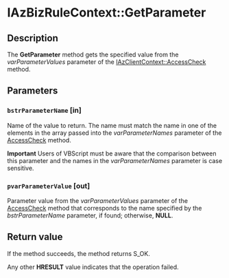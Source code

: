 # IAzBizRuleContext::GetParameter

## Description

The **GetParameter** method gets the specified value from the *varParameterValues* parameter of the [IAzClientContext::AccessCheck](https://learn.microsoft.com/windows/desktop/api/azroles/nf-azroles-iazclientcontext-accesscheck) method.

## Parameters

### `bstrParameterName` [in]

Name of the value to return. The name must match the name in one of the elements in the array passed into the *varParameterNames* parameter of the [AccessCheck](https://learn.microsoft.com/windows/desktop/api/azroles/nf-azroles-iazclientcontext-accesscheck) method.

**Important** Users of VBScript must be aware that the comparison between this parameter and the names in the *varParameterNames* parameter is case sensitive.

### `pvarParameterValue` [out]

Parameter value from the *varParameterValues* parameter of the [AccessCheck](https://learn.microsoft.com/windows/desktop/api/azroles/nf-azroles-iazclientcontext-accesscheck) method that corresponds to the name specified by the *bstrParameterName* parameter, if found; otherwise, **NULL**.

## Return value

 If the method succeeds, the method returns S_OK.

Any other **HRESULT** value indicates that the operation failed.